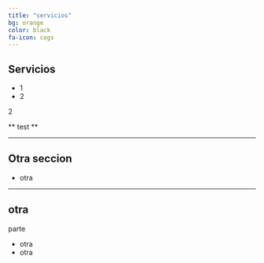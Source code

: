 ```yaml
---
title: "servicios"
bg: orange
color: black
fa-icon: cogs
---
```


## Servicios

- 1
- 2

2

** test **

-------------------------


## Otra seccion

- otra

-------------------------


## otra

parte

- otra
- otra 


